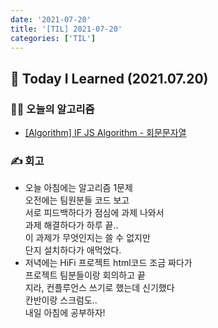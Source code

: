 ```yaml
---
date: '2021-07-20'
title: '[TIL] 2021-07-20'
categories: ['TIL']
---
```


## 🚀 Today I Learned (2021.07.20)

### **👨‍💻 오늘의 알고리즘**

-   [[Algorithm] IF JS Algorithm - 회문문자열](https://17-sss.github.io/2021-07-20-회문문자열)

### **✍️ 회고**

-   오늘 아침에는 알고리즘 1문제  
    오전에는 팀원분들 코드 보고  
    서로 피드백하다가 점심에 과제 나와서  
    과제 해결하다가 하루 끝..  
    이 과제가 무엇인지는 쓸 수 없지만  
    단지 설치하다가 애먹었다.
-   저녁에는 HiFi 프로젝트 html코드 조금 짜다가  
    프로젝트 팀분들이랑 회의하고 끝  
    지라, 컨플루언스 쓰기로 했는데 신기했다  
    칸반이랑 스크럼도..  
    내일 아침에 공부하자!
